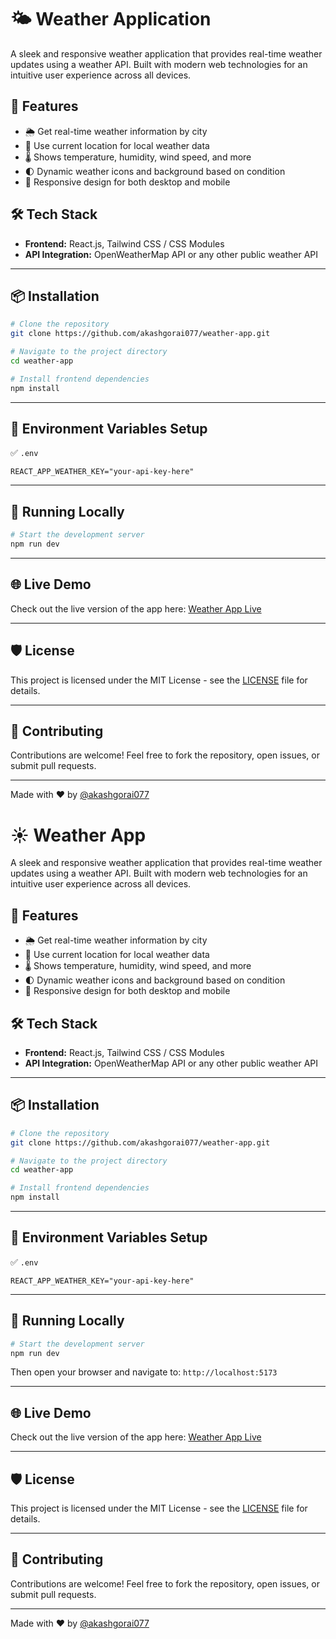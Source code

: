 # 🌤️ Weather Application 

A sleek and responsive weather application that provides real-time weather updates using a weather API. Built with modern web technologies for an intuitive user experience across all devices.

## 🚀 Features

- 🌦️ Get real-time weather information by city
- 📍 Use current location for local weather data
- 🌡️ Shows temperature, humidity, wind speed, and more
- 🌓 Dynamic weather icons and background based on condition
- 📲 Responsive design for both desktop and mobile

## 🛠️ Tech Stack

- **Frontend:** React.js, Tailwind CSS / CSS Modules
- **API Integration:** OpenWeatherMap API or any other public weather API

---

## 📦 Installation

```bash
# Clone the repository
git clone https://github.com/akashgorai077/weather-app.git

# Navigate to the project directory
cd weather-app

# Install frontend dependencies
npm install
```

---

## 🔐 Environment Variables Setup

✅ `.env`

```env
REACT_APP_WEATHER_KEY="your-api-key-here"
```

---

## 🧪 Running Locally

```bash
# Start the development server
npm run dev
```

---

## 🌐 Live Demo

Check out the live version of the app here: [Weather App Live](https://akashgorai077.github.io/weather_app/)

---

## 🛡️ License

This project is licensed under the MIT License - see the [LICENSE](LICENSE) file for details.

---

## 🤝 Contributing

Contributions are welcome! Feel free to fork the repository, open issues, or submit pull requests.

---

Made with ❤️ by [@akashgorai077](https://github.com/akashgorai077)








# ☀️ Weather App

A sleek and responsive weather application that provides real-time weather updates using a weather API. Built with modern web technologies for an intuitive user experience across all devices.

## 🚀 Features

- 🌦️ Get real-time weather information by city
- 📍 Use current location for local weather data
- 🌡️ Shows temperature, humidity, wind speed, and more
- 🌓 Dynamic weather icons and background based on condition
- 📲 Responsive design for both desktop and mobile

## 🛠️ Tech Stack

- **Frontend:** React.js, Tailwind CSS / CSS Modules
- **API Integration:** OpenWeatherMap API or any other public weather API

---

## 📦 Installation

```bash
# Clone the repository
git clone https://github.com/akashgorai077/weather-app.git

# Navigate to the project directory
cd weather-app

# Install frontend dependencies
npm install
```

---

## 🔐 Environment Variables Setup

✅ `.env`

```env
REACT_APP_WEATHER_KEY="your-api-key-here"
```

---

## 🧪 Running Locally

```bash
# Start the development server
npm run dev
```

Then open your browser and navigate to: `http://localhost:5173`

---

## 🌐 Live Demo

Check out the live version of the app here: [Weather App Live](https://akashgorai077.github.io/weather_app/)

---

## 🛡️ License

This project is licensed under the MIT License - see the [LICENSE](LICENSE) file for details.

---

## 🤝 Contributing

Contributions are welcome! Feel free to fork the repository, open issues, or submit pull requests.

---

Made with ❤️ by [@akashgorai077](https://github.com/akashgorai077)
